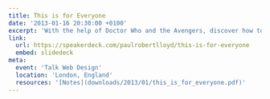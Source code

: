 ```yaml
---
title: This is for Everyone
date: '2013-01-16 20:30:00 +0100'
excerpt: 'With the help of Doctor Who and the Avengers, discover how to embrace the unpredictable nature of the web.'
link:
  url: https://speakerdeck.com/paulrobertlloyd/this-is-for-everyone
  embed: slidedeck
meta:
  event: 'Talk Web Design'
  location: 'London, England'
  resources: '[Notes](downloads/2013/01/this_is_for_everyone.pdf)'
---
```

